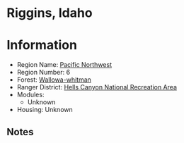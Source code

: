 
Riggins, Idaho
==============
  
# Information  
* Region Name: [Pacific Northwest]()  
* Region Number: 6  
* Forest: [Wallowa-whitman](http://www.fs.usda.gov/wallowa-whitman)  
* Ranger District: [Hells Canyon National Recreation Area]()  
* Modules:  
  - Unknown  
* Housing: Unknown  
  
## Notes

